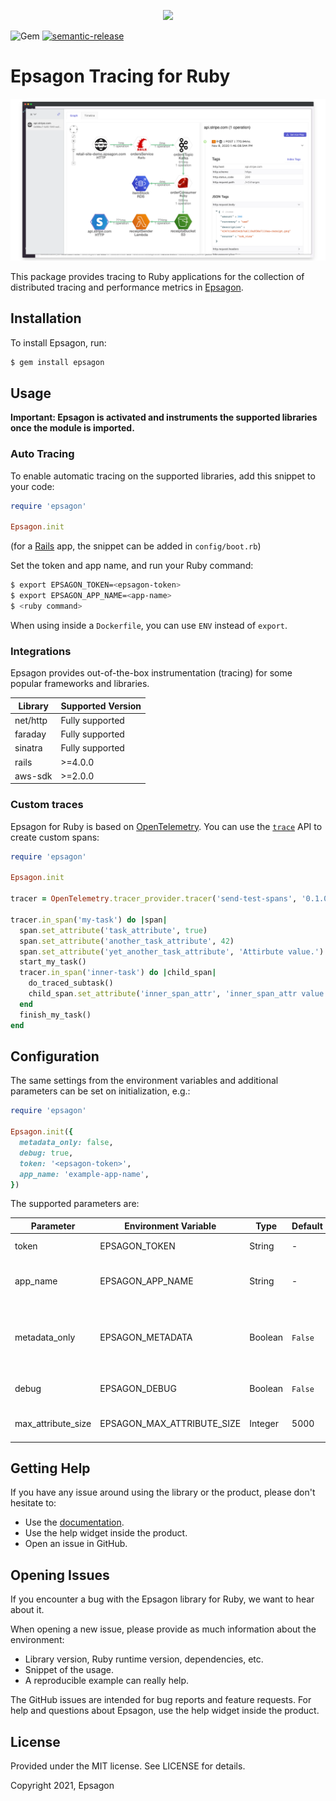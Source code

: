 <p align="center">
  <a href="https://epsagon.com" target="_blank" align="center">
    <img src="https://cdn2.hubspot.net/hubfs/4636301/Positive%20RGB_Logo%20Horizontal%20-01.svg" width="300">
  </a>
  <br />
</p>

![Gem](https://img.shields.io/gem/v/epsagon)
[![semantic-release](https://img.shields.io/badge/%20%20%F0%9F%93%A6%F0%9F%9A%80-semantic--release-e10079.svg)](https://github.com/semantic-release/semantic-release)

# Epsagon Tracing for Ruby

![Trace](trace.png)


This package provides tracing to Ruby applications for the collection of distributed tracing and performance metrics in [Epsagon](https://app.epsagon.com/?utm_source=github).


## Installation

To install Epsagon, run:
```sh
$ gem install epsagon
```

## Usage
**Important: Epsagon is activated and instruments the supported libraries once the module is imported.**

### Auto Tracing

To enable automatic tracing on the supported libraries, add this snippet to your code:
```ruby
require 'epsagon'

Epsagon.init
```
(for a [Rails](https://rubyonrails.org/) app, the snippet can be added in `config/boot.rb`)

Set the token and app name, and run your Ruby command:
```sh
$ export EPSAGON_TOKEN=<epsagon-token>
$ export EPSAGON_APP_NAME=<app-name>
$ <ruby command>
```

When using inside a `Dockerfile`, you can use `ENV` instead of `export`.

### Integrations

Epsagon provides out-of-the-box instrumentation (tracing) for some popular frameworks and libraries.

|Library             |Supported Version          |
|--------------------|---------------------------|
|net/http            |Fully supported            |
|faraday             |Fully supported            |
|sinatra             |Fully supported            |
|rails               |>=4.0.0                    |
|aws-sdk             |>=2.0.0                    |


### Custom traces

Epsagon for Ruby is based on [OpenTelemetry](https://github.com/open-telemetry/opentelemetry-ruby).
You can use the [`trace`](https://open-telemetry.github.io/opentelemetry-ruby/opentelemetry-api/v0.16.0/OpenTelemetry/Trace.html) API to create custom spans:

```ruby
require 'epsagon'

Epsagon.init

tracer = OpenTelemetry.tracer_provider.tracer('send-test-spans', '0.1.0')

tracer.in_span('my-task') do |span|
  span.set_attribute('task_attribute', true)
  span.set_attribute('another_task_attribute', 42)
  span.set_attribute('yet_another_task_attribute', 'Attirbute value.')
  start_my_task()
  tracer.in_span('inner-task') do |child_span|
    do_traced_subtask()
    child_span.set_attribute('inner_span_attr', 'inner_span_attr value')
  end
  finish_my_task()
end
```

## Configuration

The same settings from the environment variables and additional parameters can be set on initialization, e.g.:

```ruby
require 'epsagon'

Epsagon.init({
  metadata_only: false,
  debug: true,
  token: '<epsagon-token>',
  app_name: 'example-app-name',
})
```

The supported parameters are: 

|Parameter               |Environment Variable           |Type   |Default      |Description                                                                        |
|----------------------  |------------------------------ |-------|-------------|-----------------------------------------------------------------------------------|
|token                   |EPSAGON_TOKEN                  |String |-            |Epsagon account token                                                              |
|app_name                |EPSAGON_APP_NAME               |String |-            |Application name that will be set for traces                                       |
|metadata_only           |EPSAGON_METADATA               |Boolean|`False`      |Whether to send only the metadata (`True`) or also the payloads (`False`)          
|debug                   |EPSAGON_DEBUG                  |Boolean|`False`      |Enable debug prints for troubleshooting                                            
|max_attribute_size      |EPSAGON_MAX_ATTRIBUTE_SIZE     |Integer|5000         |Max span attribute size in bytes 

## Getting Help

If you have any issue around using the library or the product, please don't hesitate to:

* Use the [documentation](https://docs.epsagon.com).
* Use the help widget inside the product.
* Open an issue in GitHub.


## Opening Issues

If you encounter a bug with the Epsagon library for Ruby, we want to hear about it.

When opening a new issue, please provide as much information about the environment:
* Library version, Ruby runtime version, dependencies, etc.
* Snippet of the usage.
* A reproducible example can really help.

The GitHub issues are intended for bug reports and feature requests.
For help and questions about Epsagon, use the help widget inside the product.

## License

Provided under the MIT license. See LICENSE for details.

Copyright 2021, Epsagon

